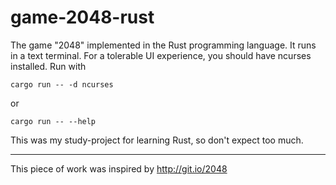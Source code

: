 # game-2048-rust

The game "2048" implemented in the Rust programming language.  It runs in a
text terminal.  For a tolerable UI experience, you should have ncurses
installed.  Run with

```
cargo run -- -d ncurses
```

or

```
cargo run -- --help
```

This was my study-project for learning Rust, so don't expect too much.

 

---

This piece of work was inspired by http://git.io/2048
